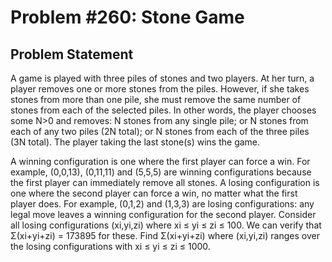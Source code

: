 # Problem #260: Stone Game 

## Problem Statement 

A game is played with three piles of stones and two players.
At her turn, a player removes one or more stones from the piles. However, if she takes stones from more than one pile, she must remove the same number of stones from each of the selected piles.
In other words, the player chooses some N>0 and removes:
N stones from any single pile; or
N stones from each of any two piles (2N total); or
N stones from each of the three piles (3N total).
The player taking the last stone(s) wins the game.

A winning configuration is one where the first player can force a win.
For example, (0,0,13), (0,11,11) and (5,5,5) are winning configurations because the first player can immediately remove all stones.
A losing configuration is one where the second player can force a win, no matter what the first player does. 
For example, (0,1,2) and (1,3,3) are losing configurations: any legal move leaves a winning configuration for the second player.
Consider all  losing configurations (xi,yi,zi) where xi ≤ yi ≤ zi ≤ 100.
We can verify that Σ(xi+yi+zi) = 173895 for these.
Find Σ(xi+yi+zi) where (xi,yi,zi) ranges over the losing configurations
with xi ≤ yi ≤ zi ≤ 1000.
